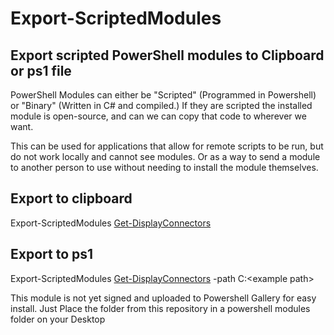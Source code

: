 # Export-ScriptedModules
## Export scripted PowerShell modules to Clipboard or ps1 file

PowerShell Modules can either be "Scripted" (Programmed in Powershell) or "Binary" (Written in C# and compiled.) If they are scripted the installed module is open-source, and can we can copy that code to wherever we want.

This can be used for applications that allow for remote scripts to be run, but do not work locally and cannot see modules. Or as a way to send a module to another person to use without needing to install the module themselves.

## Export to clipboard
Export-ScriptedModules [Get-DisplayConnectors](https://github.com/13r0ck/Get-DisplayConnectors)

## Export to ps1
Export-ScriptedModules [Get-DisplayConnectors](https://github.com/13r0ck/Get-DisplayConnectors) -path C:\<example path>

This module is not yet signed and uploaded to Powershell Gallery for easy install. Just Place the folder from this repository in a powershell modules folder on your Desktop
